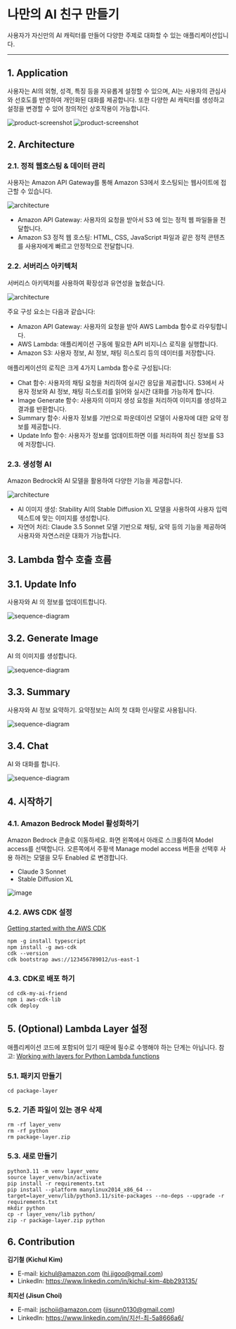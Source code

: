 # 나만의 AI 친구 만들기

사용자가 자신만의 AI 캐릭터를 만들어 다양한 주제로 대화할 수 있는 애플리케이션입니다. 

----
## 1. Application

사용자는 AI의 외형, 성격, 특징 등을 자유롭게 설정할 수 있으며, AI는 사용자의 관심사와 선호도를 반영하여 개인화된 대화를 제공합니다. 또한 다양한 AI 캐릭터를 생성하고 설정을 변경할 수 있어 창의적인 상호작용이 가능합니다.

![product-screenshot](https://github.com/user-attachments/assets/78610593-f1df-48ae-83f1-a27fc67969b1)
![product-screenshot](https://github.com/user-attachments/assets/49a84352-63bc-4f8e-85de-d8044348d63d)

## 2. Architecture

### 2.1. 정적 웹호스팅 & 데이터 관리
사용자는 Amazon API Gateway를 통해 Amazon S3에서 호스팅되는 웹사이트에 접근할 수 있습니다.

![architecture](https://github.com/user-attachments/assets/500f6602-9c8a-4558-ac40-1b72e790e8d4)

- Amazon API Gateway: 사용자의 요청을 받아서 S3 에 있는 정적 웹 파일들을 전달합니다.
- Amazon S3 정적 웹 호스팅: HTML, CSS, JavaScript 파일과 같은 정적 콘텐츠를 사용자에게 빠르고 안정적으로 전달합니다.

### 2.2. 서버리스 아키텍처
서버리스 아키텍처를 사용하여 확장성과 유연성을 높혔습니다.

![architecture](https://github.com/user-attachments/assets/c332b7d0-d2d3-4b87-8873-ddc28a9acff8)

주요 구성 요소는 다음과 같습니다:

- Amazon API Gateway: 사용자의 요청을 받아 AWS Lambda 함수로 라우팅합니다.
- AWS Lambda: 애플리케이션 구동에 필요한 API 비지니스 로직을 실행합니다. 
- Amazon S3: 사용자 정보, AI 정보, 채팅 히스토리 등의 데이터를 저장합니다.

애플리케이션의 로직은 크게 4가지 Lambda 함수로 구성됩니다:

- Chat 함수: 사용자의 채팅 요청을 처리하여 실시간 응답을 제공합니다. S3에서 사용자 정보와 AI 정보, 채팅 히스토리를 읽어와 실시간 대화를 가능하게 합니다.
- Image Generate 함수: 사용자의 이미지 생성 요청을 처리하여 이미지를 생성하고 결과를 반환합니다.
- Summary 함수: 사용자 정보를 기반으로 파운데이션 모델이 사용자에 대한 요약 정보를 제공합니다.
- Update Info 함수: 사용자가 정보를 업데이트하면 이를 처리하여 최신 정보를 S3에 저장합니다.

### 2.3. 생성형 AI
Amazon Bedrock와 AI 모델을 활용하여 다양한 기능을 제공합니다.

![architecture](https://github.com/user-attachments/assets/6d1fee20-1f95-40f9-8c8b-f1213c5d1b68)

- AI 이미지 생성: Stability AI의 Stable Diffusion XL 모델을 사용하여 사용자 입력 텍스트에 맞는 이미지를 생성합니다.
- 자연어 처리: Claude 3.5 Sonnet 모델 기반으로 채팅, 요약 등의 기능을 제공하여 사용자와 자연스러운 대화가 가능합니다.


## 3. Lambda 함수 호출 흐름

## 3.1. Update Info

사용자와 AI 의 정보를 업데이트합니다.

![sequence-diagram](https://github.com/user-attachments/assets/e7df12dc-258e-4cae-a5a8-f418ce67073f)

## 3.2. Generate Image

AI 의 이미지를 생성합니다.

![sequence-diagram](https://github.com/user-attachments/assets/56bd2326-cf51-498b-bc5d-384c97530b91)

## 3.3. Summary
사용자와 AI 정보 요약하기. 요약정보는 AI의 첫 대화 인사말로 사용됩니다.

![sequence-diagram](https://github.com/user-attachments/assets/3c275694-a291-44b9-9b29-c839480bd0da)

## 3.4. Chat

AI 와 대화를 합니다.

![sequence-diagram](https://github.com/user-attachments/assets/3f58053a-23d3-482c-8874-980728e30eb1)


## 4. 시작하기

### 4.1. Amazon Bedrock Model 활성화하기
Amazon Bedrock 콘솔로 이동하세요. 화면 왼쪽에서 아래로 스크롤하여 Model access를 선택합니다. 오른쪽에서 주황색 Manage model access 버튼을 선택후 사용 하려는 모델을 모두 Enabled 로 변경합니다.

- Claude 3 Sonnet
- Stable Diffusion XL

![image](https://github.com/user-attachments/assets/4e5b6294-1771-495f-a174-64125b9cd8aa)


### 4.2. AWS CDK 설정
[Getting started with the AWS CDK](https://docs.aws.amazon.com/cdk/v2/guide/getting_started.html)

```
npm -g install typescript
npm install -g aws-cdk
cdk --version
cdk bootstrap aws://123456789012/us-east-1
```

### 4.3. CDK로 배포 하기
```
cd cdk-my-ai-friend
npm i aws-cdk-lib
cdk deploy
```

## 5. (Optional) Lambda Layer 설정
애플리케이션 코드에 포함되어 있기 때문에 필수로 수행해야 하는 단계는 아닙니다.
참고: [Working with layers for Python Lambda functions](https://docs.aws.amazon.com/lambda/latest/dg/python-layers.html)

### 5.1. 패키지 만들기
```
cd package-layer
```

### 5.2. 기존 파일이 있는 경우 삭제
```
rm -rf layer_venv
rm -rf python
rm package-layer.zip
```

### 5.3. 새로 만들기
```
python3.11 -m venv layer_venv
source layer_venv/bin/activate
pip install -r requirements.txt
pip install --platform manylinux2014_x86_64 --target=layer_venv/lib/python3.11/site-packages --no-deps --upgrade -r requirements.txt
mkdir python
cp -r layer_venv/lib python/
zip -r package-layer.zip python
```

## 6. Contribution

**김기철 (Kichul Kim)**
- E-mail: kichul@amazon.com (hi.jigoo@gmail.com)
- LinkedIn: https://www.linkedin.com/in/kichul-kim-4bb293135/

**최지선 (Jisun Choi)**
- E-mail: jschoii@amazon.com (jisunn0130@gmail.com)
- LinkedIn: https://www.linkedin.com/in/지선-최-5a8666a6/
